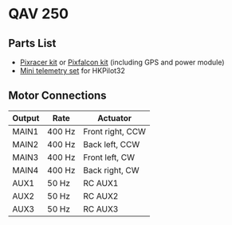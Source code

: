 # QAV 250

## Parts List

  * [Pixracer kit](hardware-pixracer.md) or [Pixfalcon kit](hardware-pixfalcon.md) (including GPS and power module)
  * [Mini telemetry set](hardware-pixfalcon.md) for HKPilot32

## Motor Connections

| Output | Rate | Actuator |
| -- | -- | -- |
| MAIN1 | 400 Hz | Front right, CCW |
| MAIN2 | 400 Hz | Back left, CCW |
| MAIN3 | 400 Hz | Front left, CW |
| MAIN4 | 400 Hz | Back right, CW |
| AUX1 | 50 Hz | RC AUX1 |
| AUX2 | 50 Hz | RC AUX2 |
| AUX3 | 50 Hz | RC AUX3 |
